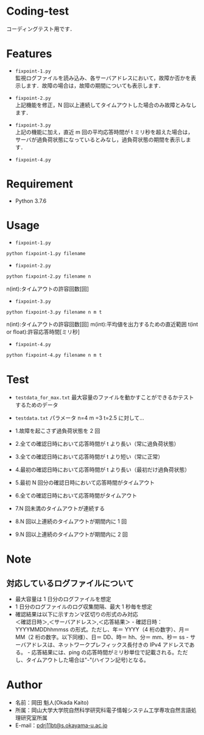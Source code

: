 # Coding-test

コーディングテスト用です．

# Features

- `fixpoint-1.py`  
   監視ログファイルを読み込み、各サーバアドレスにおいて，故障か否かを表示します．故障の場合は，故障の期間についても表示します．

- `fixpoint-2.py`  
   上記機能を修正，N 回以上連続してタイムアウトした場合のみ故障とみなします．

- `fixpoint-3.py`  
   上記の機能に加え，直近 m 回の平均応答時間が t ミリ秒を超えた場合は，サーバが過負荷状態になっているとみなし，過負荷状態の期間を表示します．

- `fixpoint-4.py`

# Requirement

- Python 3.7.6

# Usage

- `fixpoint-1.py`

```bash
python fixpoint-1.py filename
```

- `fixpoint-2.py`

```bash
python fixpoint-2.py filename n
```

n(int):タイムアウトの許容回数[回]

- `fixpoint-3.py`

```bash
python fixpoint-3.py filename n m t
```

n(int):タイムアウトの許容回数[回]
m(int):平均値を出力するための直近範囲
t(int or float):許容応答時間[ミリ秒]

- `fixpoint-4.py`

```bash
python fixpoint-4.py filename n m t
```

# Test

- `testdata_for_max.txt`
  最大容量のファイルを動かすことができるかテストするためのデータ

- `testdata.txt`
  パラメータ n=4 m =3 t=2.5 に対して...
- 1.故障を起こさず過負荷状態を 2 回
- 2.全ての確認日時において応答時間が t より長い（常に過負荷状態）
- 3.全ての確認日時において応答時間が t より短い（常に正常）
- 4.最初の確認日時において応答時間が t より長い（最初だけ過負荷状態）
- 5.最初 N 回分の確認日時において応答時間がタイムアウト
- 6.全ての確認日時において応答時間がタイムアウト
- 7.N 回未満のタイムアウトが連続する
- 8.N 回以上連続のタイムアウトが期間内に 1 回
- 9.N 回以上連続のタイムアウトが期間内に 2 回

# Note

## 対応しているログファイルについて

- 最大容量は 1 日分のログファイルを想定
- 1 日分のログファイルのログ収集間隔、最大 1 秒毎を想定
- 確認結果は以下に示すカンマ区切りの形式のみ対応  
  ＜確認日時＞,＜サーバアドレス＞,＜応答結果＞ - 確認日時：YYYYMMDDhhmmss の形式。ただし、年＝ YYYY（4 桁の数字）、月＝ MM（2 桁の数字。以下同様）、日＝ DD、時＝ hh、分＝ mm、秒＝ ss - サーバアドレスは、ネットワークプレフィックス長付きの IPv4 アドレスである。 - 応答結果には、ping の応答時間がミリ秒単位で記載される。ただし、タイムアウトした場合は"-"(ハイフン記号)となる。

# Author

- 名前：岡田 魁人(Okada Kaito)
- 所属：岡山大学大学院自然科学研究科電子情報システム工学専攻自然言語処理研究室所属
- E-mail：pdrj11bt@s.okayama-u.ac.jp
